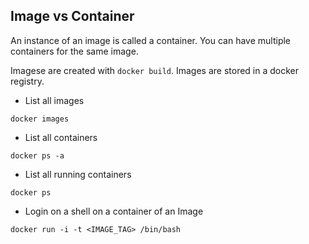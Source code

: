 ## Image vs Container

An instance of an image is called a container. You can have multiple containers
for the same image.

Imagese are created with `docker build`. Images are stored in a docker registry.


- List all images

```
docker images
```

- List all containers

```
docker ps -a
```

- List all running containers

```
docker ps
```

- Login on a shell on a container of an Image

```
docker run -i -t <IMAGE_TAG> /bin/bash
```
